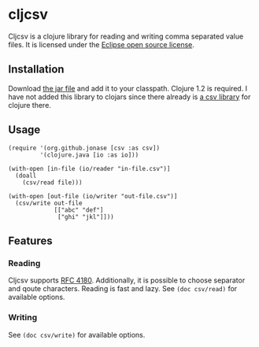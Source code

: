 # cljcsv

Cljcsv is a clojure library for reading and writing comma separated
value files. It is licensed under the [Eclipse open source
license](http://www.opensource.org/licenses/eclipse-1.0.php).

## Installation

Download [the jar file](http://github.com/jonase/cljcsv/downloads) and
add it to your classpath. Clojure 1.2 is required. I have not added
this library to clojars since there already is [a csv
library](http://github.com/davidsantiago/clojure-csv) for clojure
there.

## Usage

    (require '(org.github.jonase [csv :as csv])
             '(clojure.java [io :as io]))

    (with-open [in-file (io/reader "in-file.csv")]
      (doall
        (csv/read file)))

    (with-open [out-file (io/writer "out-file.csv")]
      (csv/write out-file
                 [["abc" "def"]
                  ["ghi" "jkl"]]))

## Features

### Reading

Cljcsv supports [RFC
4180](http://tools.ietf.org/html/rfc4180). Additionally, it is
possible to choose separator and qoute characters. Reading is fast
and lazy. See `(doc csv/read)` for available options.

### Writing

See `(doc csv/write)` for available options.



